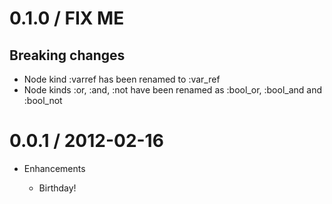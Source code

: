 # 0.1.0 / FIX ME

## Breaking changes

* Node kind :varref has been renamed to :var_ref
* Node kinds :or, :and, :not have been renamed as :bool_or, :bool_and and :bool_not

# 0.0.1 / 2012-02-16

* Enhancements

  * Birthday!
